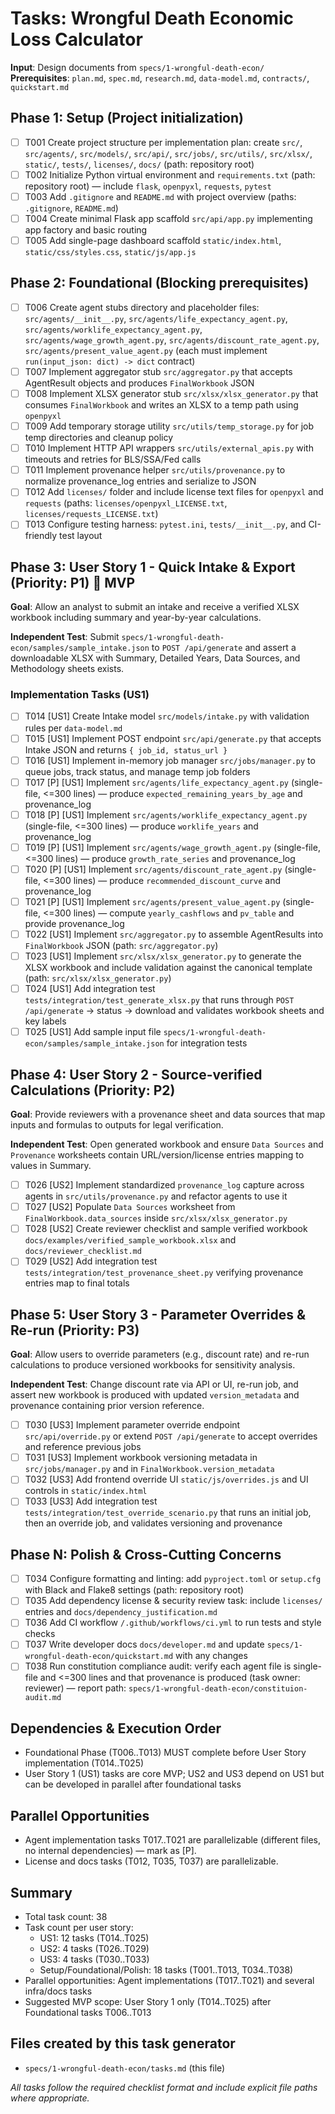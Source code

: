 # Tasks: Wrongful Death Economic Loss Calculator

**Input**: Design documents from `specs/1-wrongful-death-econ/`
**Prerequisites**: `plan.md`, `spec.md`, `research.md`, `data-model.md`, `contracts/`, `quickstart.md`

## Phase 1: Setup (Project initialization)

- [ ] T001 Create project structure per implementation plan: create `src/`, `src/agents/`, `src/models/`, `src/api/`, `src/jobs/`, `src/utils/`, `src/xlsx/`, `static/`, `tests/`, `licenses/`, `docs/` (path: repository root)
- [ ] T002 Initialize Python virtual environment and `requirements.txt` (path: repository root) — include `flask`, `openpyxl`, `requests`, `pytest`
- [ ] T003 Add `.gitignore` and `README.md` with project overview (paths: `.gitignore`, `README.md`)
- [ ] T004 Create minimal Flask app scaffold `src/api/app.py` implementing app factory and basic routing
- [ ] T005 Add single-page dashboard scaffold `static/index.html`, `static/css/styles.css`, `static/js/app.js`

## Phase 2: Foundational (Blocking prerequisites)

- [ ] T006 Create agent stubs directory and placeholder files: `src/agents/__init__.py`, `src/agents/life_expectancy_agent.py`, `src/agents/worklife_expectancy_agent.py`, `src/agents/wage_growth_agent.py`, `src/agents/discount_rate_agent.py`, `src/agents/present_value_agent.py` (each must implement `run(input_json: dict) -> dict` contract)
- [ ] T007 Implement aggregator stub `src/aggregator.py` that accepts AgentResult objects and produces `FinalWorkbook` JSON
- [ ] T008 Implement XLSX generator stub `src/xlsx/xlsx_generator.py` that consumes `FinalWorkbook` and writes an XLSX to a temp path using `openpyxl`
- [ ] T009 Add temporary storage utility `src/utils/temp_storage.py` for job temp directories and cleanup policy
- [ ] T010 Implement HTTP API wrappers `src/utils/external_apis.py` with timeouts and retries for BLS/SSA/Fed calls
- [ ] T011 Implement provenance helper `src/utils/provenance.py` to normalize provenance_log entries and serialize to JSON
- [ ] T012 Add `licenses/` folder and include license text files for `openpyxl` and `requests` (paths: `licenses/openpyxl_LICENSE.txt`, `licenses/requests_LICENSE.txt`)
- [ ] T013 Configure testing harness: `pytest.ini`, `tests/__init__.py`, and CI-friendly test layout

## Phase 3: User Story 1 - Quick Intake & Export (Priority: P1) 🎯 MVP

**Goal**: Allow an analyst to submit an intake and receive a verified XLSX workbook including summary and year-by-year calculations.

**Independent Test**: Submit `specs/1-wrongful-death-econ/samples/sample_intake.json` to `POST /api/generate` and assert a downloadable XLSX with Summary, Detailed Years, Data Sources, and Methodology sheets exists.

### Implementation Tasks (US1)

- [ ] T014 [US1] Create Intake model `src/models/intake.py` with validation rules per `data-model.md`
- [ ] T015 [US1] Implement POST endpoint `src/api/generate.py` that accepts Intake JSON and returns `{ job_id, status_url }`
- [ ] T016 [US1] Implement in-memory job manager `src/jobs/manager.py` to queue jobs, track status, and manage temp job folders
- [ ] T017 [P] [US1] Implement `src/agents/life_expectancy_agent.py` (single-file, <=300 lines) — produce `expected_remaining_years_by_age` and provenance_log
- [ ] T018 [P] [US1] Implement `src/agents/worklife_expectancy_agent.py` (single-file, <=300 lines) — produce `worklife_years` and provenance_log
- [ ] T019 [P] [US1] Implement `src/agents/wage_growth_agent.py` (single-file, <=300 lines) — produce `growth_rate_series` and provenance_log
- [ ] T020 [P] [US1] Implement `src/agents/discount_rate_agent.py` (single-file, <=300 lines) — produce `recommended_discount_curve` and provenance_log
- [ ] T021 [P] [US1] Implement `src/agents/present_value_agent.py` (single-file, <=300 lines) — compute `yearly_cashflows` and `pv_table` and provide provenance_log
- [ ] T022 [US1] Implement `src/aggregator.py` to assemble AgentResults into `FinalWorkbook` JSON (path: `src/aggregator.py`)
- [ ] T023 [US1] Implement `src/xlsx/xlsx_generator.py` to generate the XLSX workbook and include validation against the canonical template (path: `src/xlsx/xlsx_generator.py`)
- [ ] T024 [US1] Add integration test `tests/integration/test_generate_xlsx.py` that runs through `POST /api/generate` → status → download and validates workbook sheets and key labels
- [ ] T025 [US1] Add sample input file `specs/1-wrongful-death-econ/samples/sample_intake.json` for integration tests

## Phase 4: User Story 2 - Source-verified Calculations (Priority: P2)

**Goal**: Provide reviewers with a provenance sheet and data sources that map inputs and formulas to outputs for legal verification.

**Independent Test**: Open generated workbook and ensure `Data Sources` and `Provenance` worksheets contain URL/version/license entries mapping to values in Summary.

- [ ] T026 [US2] Implement standardized `provenance_log` capture across agents in `src/utils/provenance.py` and refactor agents to use it
- [ ] T027 [US2] Populate `Data Sources` worksheet from `FinalWorkbook.data_sources` inside `src/xlsx/xlsx_generator.py`
- [ ] T028 [US2] Create reviewer checklist and sample verified workbook `docs/examples/verified_sample_workbook.xlsx` and `docs/reviewer_checklist.md`
- [ ] T029 [US2] Add integration test `tests/integration/test_provenance_sheet.py` verifying provenance entries map to final totals

## Phase 5: User Story 3 - Parameter Overrides & Re-run (Priority: P3)

**Goal**: Allow users to override parameters (e.g., discount rate) and re-run calculations to produce versioned workbooks for sensitivity analysis.

**Independent Test**: Change discount rate via API or UI, re-run job, and assert new workbook is produced with updated `version_metadata` and provenance containing prior version reference.

- [ ] T030 [US3] Implement parameter override endpoint `src/api/override.py` or extend `POST /api/generate` to accept overrides and reference previous jobs
- [ ] T031 [US3] Implement workbook versioning metadata in `src/jobs/manager.py` and in `FinalWorkbook.version_metadata`
- [ ] T032 [US3] Add frontend override UI `static/js/overrides.js` and UI controls in `static/index.html`
- [ ] T033 [US3] Add integration test `tests/integration/test_override_scenario.py` that runs an initial job, then an override job, and validates versioning and provenance

## Phase N: Polish & Cross-Cutting Concerns

- [ ] T034 Configure formatting and linting: add `pyproject.toml` or `setup.cfg` with Black and Flake8 settings (path: repository root)
- [ ] T035 Add dependency license & security review task: include `licenses/` entries and `docs/dependency_justification.md`
- [ ] T036 Add CI workflow `/.github/workflows/ci.yml` to run tests and style checks
- [ ] T037 Write developer docs `docs/developer.md` and update `specs/1-wrongful-death-econ/quickstart.md` with any changes
- [ ] T038 Run constitution compliance audit: verify each agent file is single-file and <=300 lines and that provenance is produced (task owner: reviewer) — report path: `specs/1-wrongful-death-econ/constituion-audit.md`

## Dependencies & Execution Order

- Foundational Phase (T006..T013) MUST complete before User Story implementation (T014..T025)
- User Story 1 (US1) tasks are core MVP; US2 and US3 depend on US1 but can be developed in parallel after foundational tasks

## Parallel Opportunities

- Agent implementation tasks T017..T021 are parallelizable (different files, no internal dependencies) — mark as [P].
- License and docs tasks (T012, T035, T037) are parallelizable.

## Summary

- Total task count: 38
- Task count per user story:
  - US1: 12 tasks (T014..T025)
  - US2: 4 tasks (T026..T029)
  - US3: 4 tasks (T030..T033)
  - Setup/Foundational/Polish: 18 tasks (T001..T013, T034..T038)
- Parallel opportunities: Agent implementations (T017..T021) and several infra/docs tasks
- Suggested MVP scope: User Story 1 only (T014..T025) after Foundational tasks T006..T013

## Files created by this task generator
- `specs/1-wrongful-death-econ/tasks.md` (this file)


*All tasks follow the required checklist format and include explicit file paths where appropriate.*
